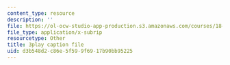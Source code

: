```yaml
---
content_type: resource
description: ''
file: https://ol-ocw-studio-app-production.s3.amazonaws.com/courses/18-06sc-linear-algebra-fall-2011/d3b548d2c86e5f599f6917b90bb95225_D8u1LV9CnCk.vtt
file_type: application/x-subrip
resourcetype: Other
title: 3play caption file
uid: d3b548d2-c86e-5f59-9f69-17b90bb95225
---
```

